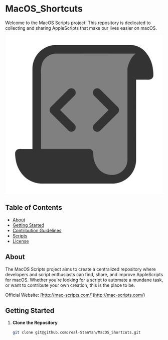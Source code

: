 # MacOS_Shortcuts

Welcome to the MacOS Scripts project! This repository is dedicated to collecting and sharing AppleScripts that make our lives easier on macOS.

![MacOS Scripts Logo](public/macscripts.png)

## Table of Contents

- [About](#about)
- [Getting Started](#getting-started)
- [Contribution Guidelines](#contribution-guidelines)
- [Scripts](#scripts)
- [License](#license)

## About

The MacOS Scripts project aims to create a centralized repository where developers and script enthusiasts can find, share, and improve AppleScripts for macOS. Whether you're looking for a script to automate a mundane task, or want to contribute your own creation, this is the place to be.

Official Website: [http://mac-scripts.com/](http://mac-scripts.com/)

## Getting Started

1. **Clone the Repository**

   ```bash
   git clone git@github.com:real-StanYan/MacOS_Shortcuts.git
